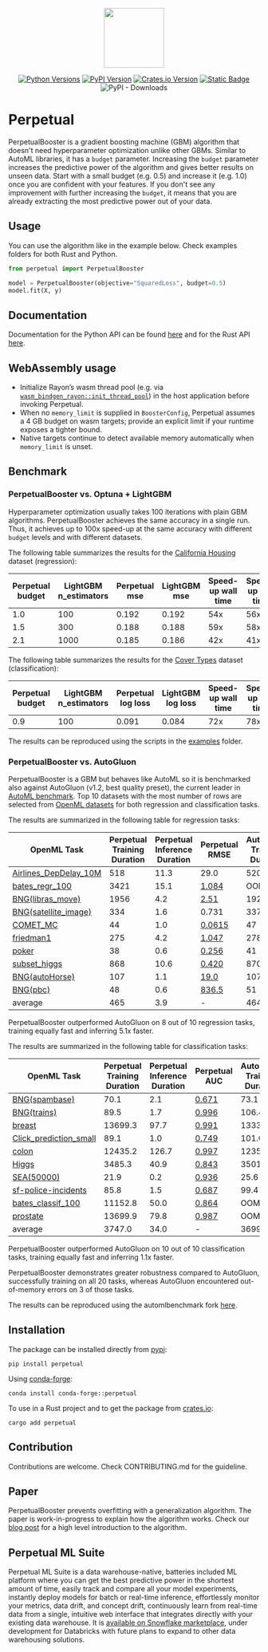<p align="center">
  <img  height="120" src="https://github.com/perpetual-ml/perpetual/raw/main/resources/perp_logo.png">
</p>

<div align="center">

[![Python Versions](https://img.shields.io/pypi/pyversions/perpetual.svg?logo=python&logoColor=white)](https://pypi.org/project/perpetual)
[![PyPI Version](https://img.shields.io/pypi/v/perpetual.svg?logo=pypi&logoColor=white)](https://pypi.org/project/perpetual)
[![Crates.io Version](https://img.shields.io/crates/v/perpetual?logo=rust&logoColor=white)](https://crates.io/crates/perpetual)
[![Static Badge](https://img.shields.io/badge/join-discord-blue?logo=discord)](https://discord.gg/AyUK7rr6wy)
![PyPI - Downloads](https://img.shields.io/pypi/dm/perpetual)


</div>

# Perpetual

PerpetualBooster is a gradient boosting machine (GBM) algorithm that doesn't need hyperparameter optimization unlike other GBMs. Similar to AutoML libraries, it has a `budget` parameter. Increasing the `budget` parameter increases the predictive power of the algorithm and gives better results on unseen data. Start with a small budget (e.g. 0.5) and increase it (e.g. 1.0) once you are confident with your features. If you don't see any improvement with further increasing the `budget`, it means that you are already extracting the most predictive power out of your data.

## Usage

You can use the algorithm like in the example below. Check examples folders for both Rust and Python.

```python
from perpetual import PerpetualBooster

model = PerpetualBooster(objective="SquaredLoss", budget=0.5)
model.fit(X, y)
```

## Documentation

Documentation for the Python API can be found [here](https://perpetual-ml.github.io/perpetual) and for the Rust API [here](https://docs.rs/perpetual/latest/perpetual/).

## WebAssembly usage

- Initialize Rayon’s wasm thread pool (e.g. via [`wasm_bindgen_rayon::init_thread_pool`](https://docs.rs/wasm-bindgen-rayon/latest/wasm_bindgen_rayon/fn.init_thread_pool.html)) in the host application before invoking Perpetual.
- When no `memory_limit` is supplied in `BoosterConfig`, Perpetual assumes a 4&nbsp;GB budget on wasm targets; provide an explicit limit if your runtime exposes a tighter bound.
- Native targets continue to detect available memory automatically when `memory_limit` is unset.


## Benchmark

### PerpetualBooster vs. Optuna + LightGBM

Hyperparameter optimization usually takes 100 iterations with plain GBM algorithms. PerpetualBooster achieves the same accuracy in a single run. Thus, it achieves up to 100x speed-up at the same accuracy with different `budget` levels and with different datasets.

The following table summarizes the results for the [California Housing](https://scikit-learn.org/stable/modules/generated/sklearn.datasets.fetch_california_housing.html) dataset (regression):

| Perpetual budget | LightGBM n_estimators | Perpetual mse | LightGBM mse | Speed-up wall time | Speed-up cpu time |
| ---------------- | --------------------- | ------------- | ------------ | ------------------ | ----------------- |
| 1.0              | 100                   | 0.192         | 0.192        | 54x                | 56x               |
| 1.5              | 300                   | 0.188         | 0.188        | 59x                | 58x               |
| 2.1              | 1000                  | 0.185         | 0.186        | 42x                | 41x               |

The following table summarizes the results for the [Cover Types](https://scikit-learn.org/stable/modules/generated/sklearn.datasets.fetch_covtype.html) dataset (classification):

| Perpetual budget | LightGBM n_estimators | Perpetual log loss | LightGBM log loss | Speed-up wall time | Speed-up cpu time |
| ---------------- | --------------------- | ------------------ | ----------------- | ------------------ | ----------------- |
| 0.9              | 100                   | 0.091              | 0.084             | 72x                | 78x               |

The results can be reproduced using the scripts in the [examples](./python-package/examples) folder.

### PerpetualBooster vs. AutoGluon

PerpetualBooster is a GBM but behaves like AutoML so it is benchmarked also against AutoGluon (v1.2, best quality preset), the current leader in [AutoML benchmark](https://automlbenchmark.streamlit.app/cd_diagram). Top 10 datasets with the most number of rows are selected from [OpenML datasets](https://www.openml.org/) for both regression and classification tasks. 

The results are summarized in the following table for regression tasks:

| OpenML Task | Perpetual Training Duration | Perpetual Inference Duration | Perpetual RMSE | AutoGluon Training Duration | AutoGluon Inference Duration | AutoGluon RMSE |
| -------------------------------------------------------- | ----- | ----- | ------------------- | -------- | ------ | ------------------ |
| [Airlines_DepDelay_10M](https://www.openml.org/t/359929) | 518   | 11.3  | 29.0                | 520      | 30.9   | <ins> 28.8 </ins>  |
| [bates_regr_100](https://www.openml.org/t/361940)        | 3421  | 15.1  | <ins> 1.084 </ins>  | OOM      | OOM    | OOM                |
| [BNG(libras_move)](https://www.openml.org/t/7327)        | 1956  | 4.2   | <ins> 2.51 </ins>   | 1922     | 97.6   | 2.53               |
| [BNG(satellite_image)](https://www.openml.org/t/7326)    | 334   | 1.6   | 0.731               | 337      | 10.0   | <ins> 0.721 </ins> |
| [COMET_MC](https://www.openml.org/t/14949)               | 44    | 1.0   | <ins> 0.0615 </ins> | 47       | 5.0    | 0.0662             |
| [friedman1](https://www.openml.org/t/361939)             | 275   | 4.2   | <ins> 1.047 </ins>  | 278      | 5.1    | 1.487              |
| [poker](https://www.openml.org/t/10102)                  | 38    | 0.6   | <ins> 0.256 </ins>  | 41       | 1.2    | 0.722              |
| [subset_higgs](https://www.openml.org/t/361955)          | 868   | 10.6  | <ins> 0.420 </ins>  | 870      | 24.5   | 0.421              |
| [BNG(autoHorse)](https://www.openml.org/t/7319)          | 107   | 1.1   | <ins> 19.0 </ins>   | 107      | 3.2    | 20.5               |
| [BNG(pbc)](https://www.openml.org/t/7318)                | 48    | 0.6   | <ins> 836.5 </ins>  | 51       | 0.2    | 957.1              |
| average                                                  | 465   | 3.9   | -                   | 464      | 19.7   | -                  |

PerpetualBooster outperformed AutoGluon on 8 out of 10 regression tasks, training equally fast and inferring 5.1x faster. 

The results are summarized in the following table for classification tasks:

| OpenML Task | Perpetual Training Duration | Perpetual Inference Duration | Perpetual AUC | AutoGluon Training Duration | AutoGluon Inference Duration | AutoGluon AUC |
| -------------------------------------------------------- | ------- | ------ | ------------------- | -------- | ------ | ------------------ |
| [BNG(spambase)](https://www.openml.org/t/146163)         | 70.1    | 2.1   | <ins> 0.671 </ins> | 73.1     | 3.7    | 0.669              |
| [BNG(trains)](https://www.openml.org/t/208)              | 89.5    | 1.7   | <ins> 0.996 </ins> | 106.4    | 2.4    | 0.994              |
| [breast](https://www.openml.org/t/361942)                | 13699.3 | 97.7  | <ins> 0.991 </ins> | 13330.7  | 79.7   | 0.949              |
| [Click_prediction_small](https://www.openml.org/t/7291)  | 89.1    | 1.0   | <ins> 0.749 </ins> | 101.0    | 2.8    | 0.703              |
| [colon](https://www.openml.org/t/361938)                 | 12435.2 | 126.7 | <ins> 0.997 </ins> | 12356.2  | 152.3  | 0.997              |
| [Higgs](https://www.openml.org/t/362113)                 | 3485.3  | 40.9  | <ins> 0.843 </ins> | 3501.4   | 67.9   | 0.816              |
| [SEA(50000)](https://www.openml.org/t/230)               | 21.9    | 0.2   | <ins> 0.936 </ins> | 25.6     | 0.5    | 0.935              |
| [sf-police-incidents](https://www.openml.org/t/359994)   | 85.8    | 1.5   | <ins> 0.687 </ins> | 99.4     | 2.8    | 0.659              |
| [bates_classif_100](https://www.openml.org/t/361941)     | 11152.8 | 50.0  | <ins> 0.864 </ins> | OOM      | OOM    | OOM                |
| [prostate](https://www.openml.org/t/361945)              | 13699.9 | 79.8  | <ins> 0.987 </ins> | OOM      | OOM    | OOM                |
| average                                                  | 3747.0  | 34.0  | -                  | 3699.2   | 39.0   | -                  |

PerpetualBooster outperformed AutoGluon on 10 out of 10 classification tasks, training equally fast and inferring 1.1x faster. 

PerpetualBooster demonstrates greater robustness compared to AutoGluon, successfully training on all 20 tasks, whereas AutoGluon encountered out-of-memory errors on 3 of those tasks.

The results can be reproduced using the automlbenchmark fork [here](https://github.com/deadsoul44/automlbenchmark).



## Installation

The package can be installed directly from [pypi](https://pypi.org/project/perpetual):

```shell
pip install perpetual
```

Using [conda-forge](https://anaconda.org/conda-forge/perpetual):

```shell
conda install conda-forge::perpetual
```

To use in a Rust project and to get the package from [crates.io](https://crates.io/crates/perpetual):

```shell
cargo add perpetual
```

## Contribution

Contributions are welcome. Check CONTRIBUTING.md for the guideline.

## Paper

PerpetualBooster prevents overfitting with a generalization algorithm. The paper is work-in-progress to explain how the algorithm works. Check our [blog post](https://perpetual-ml.com/blog/how-perpetual-works) for a high level introduction to the algorithm.

## Perpetual ML Suite

Perpetual ML Suite is a data warehouse-native, batteries included ML platform where you can get the best predictive power in the shortest amount of time, easily track and compare all your model experiments, instantly deploy models for batch or real-time inference, effortlessly monitor your metrics, data drift, and concept drift, continuously learn from real-time data from a single, intuitive web interface that integrates directly with your existing data warehouse. It is [available on Snowflake marketplace](https://app.snowflake.com/marketplace/listing/GZSYZX0EMJ/perpetual-ml-perpetual-ml-suite), under development for Databricks with future plans to expand to other data warehousing solutions.
